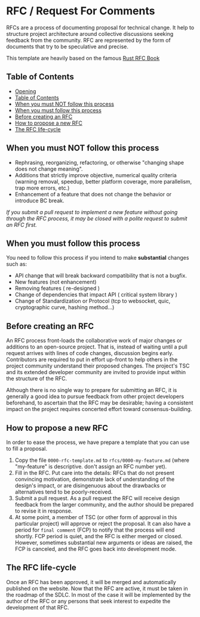 # RFC / Request For Comments
[RFC / Request For Comments]: #rfc--request-for-comments

RFCs are a process of documenting proposal for technical change.
It help to structure project architecture around collective discussions seeking feedback from the community.
RFC are represented by the form of documents that try to be speculative and precise.

This template are heavily based on the famous [Rust RFC Book](https://rust-lang.github.io/rfcs/)

## Table of Contents
[Table of Contents]: #table-of-contents

  - [Opening](#rfc--request-for-comments)
  - [Table of Contents]
  - [When you must NOT follow this process]
  - [When you must follow this process]
  - [Before creating an RFC]
  - [How to propose a new RFC]
  - [The RFC life-cycle]

## When you must NOT follow this process
[When you must NOT follow this process]: #when-you-must-not-follow-this-process

  - Rephrasing, reorganizing, refactoring, or otherwise "changing shape does
    not change meaning".
  - Additions that strictly improve objective, numerical quality criteria
    (warning removal, speedup, better platform coverage, more parallelism, trap
    more errors, etc.)
  - Enhancement of a feature that does not change the behavior or introduce BC break. 

_If you submit a pull request to implement a new feature without going through
the RFC process, it may be closed with a polite request to submit an RFC first._

## When you must follow this process
[When you must follow this process]: #when-you-must-follow-this-process

You need to follow this process if you intend to make **substantial** changes such as:
- API change that will break backward compatibility that is not a bugfix.
- New features (not enhancement)
- Removing features ( re-designed )
- Change of dependencies that impact API ( critical system library )
- Change of Standardization or Protocol (tcp to websocket, quic, cryptographic curve, hashing method...)

## Before creating an RFC
[Before creating an RFC]: #before-creating-an-rfc

An RFC process front-loads the collaborative work of major changes or additions to an open-source project. 
That is, instead of waiting until a pull request arrives with lines of code changes, discussion begins early. 
Contributors are required to put in effort up-front to help others in the project community understand their proposed changes. 
The project's TSC and its extended developer community are invited to provide input within the structure of the RFC.

Although there is no single way to prepare for submitting an RFC, it is generally a good idea to pursue feedback from 
other project developers beforehand, to ascertain that the RFC may be desirable; having a consistent impact 
on the project requires concerted effort toward consensus-building.

## How to propose a new RFC
[How to propose a new RFC]: #how-to-propose-a-new-rfc

In order to ease the process, we have prepare a template that you can use to fill a proposal. 

1. Copy the file `0000-rfc-template.md` to `rfcs/0000-my-feature.md` 
(where "my-feature" is descriptive. don't assign an RFC number yet).
2. Fill in the RFC. Put care into the details: RFCs that do not present convincing motivation, demonstrate lack of understanding of the design's impact, or are disingenuous about the drawbacks or alternatives tend to be poorly-received.
3. Submit a pull request. As a pull request the RFC will receive design feedback from the larger community, and the author should be prepared to revise it in response.
4. At some point, a member of TSC (or other form of approval in this particular project) will approve or reject 
the proposal. It can also have a period for `final comment` (FCP) to notify that the process will end shortly.
FCP period is quiet, and the RFC is either merged or closed. However, sometimes substantial new arguments or ideas are raised, the FCP is canceled, and the RFC goes back into development mode.

## The RFC life-cycle
[The RFC life-cycle]: #the-rfc-life-cycle

Once an RFC has been approved, it will be merged and automatically published on the website.
Now that the RFC are active, it must be taken in the roadmap of the SDLC. In most of the case it will be implemented by the author of the RFC or any persons that seek interest to expedite the development of that RFC.
